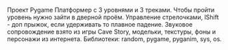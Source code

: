 Проект Pygame Платформер с 3 уровнями и 3 треками.
Чтобы пройти уровень нужно зайти в дверной проём.
Управление стрелочками, lShift - доп прыжок, если удерживать то плавное падение.
Звуковое сопровождение взято из игры Cave Story, модельки, текстуры, фоны и персонажи из интернета.
Библиотеки:
random, pygame, pyganim, sys, os.
